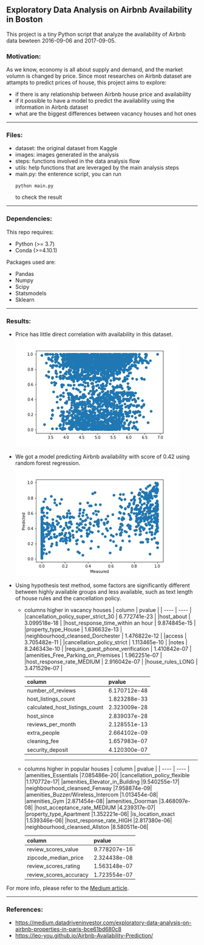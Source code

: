 ## Exploratory Data Analysis on Airbnb Availability in Boston
This project is a tiny Python script that analyze the availability of Airbnb data bewteen 2016-09-06 and 2017-09-05. 

### Motivation:
As we know, economy is all about supply and demand, and the market volumn is changed by price. Since most researches on Airbnb dataset are attampts to predict prices of house, this project aims to explore:
- if there is any relationship between Airbnb house price and availability
- if it possible to have a model to predict the availability using the information in Airbnb dataset
- what are the biggest differences between vacancy houses and hot ones

-----------

### Files:
- dataset: the original dataset from Kaggle
- images: images generated in the analysis
- steps: functions involved in the data analysis flow
- utils: help functions that are leveraged by the main analysis steps
- main.py: the enterence script, you can run 
  ```
  python main.py
  ```
  to check the result

-----------

### Dependencies:
This repo requires:
- Python (>= 3.7)
- Conda (>=4.10.1)
  
Packages used are:
- Pandas
- Numpy
- Scipy
- Statsmodels
- Sklearn
  
-----------

### Results:
- Price has little direct correlation with availability in this dataset.
![exploration](https://github.com/cenkai88/data-exploration-Airbnb-Boston/blob/main/images/explore-log.jpg?raw=true)

- We got a model predicting Airbnb availability with score of 0.42 using random forest regression.
![model](https://github.com/cenkai88/data-exploration-Airbnb-Boston/blob/main/images/model.jpg?raw=true)

- Using hypothesis test method, some factors are significantly different between highly available groups and less available, such as text length of house rules and the cancellation policy.

  - columns higher in vacancy houses
    | column  | pvalue  |
    |  ----  | ----  |
    |cancellation_policy_super_strict_30  |  6.772741e-23 |
    |host_about                            | 3.099518e-18 |
    |host_response_time_within an hour     | 9.874845e-15 |
    |property_type_House                   | 1.636632e-13 |
    |neighbourhood_cleansed_Dorchester     | 1.476822e-12 |
    |access                                | 3.705482e-11 |
    |cancellation_policy_strict            | 1.113465e-10 |
    |notes                                 | 8.246343e-10 |
    |require_guest_phone_verification      | 1.410842e-07 |
    |amenities_Free_Parking_on_Premises    | 1.962251e-07 |
    |host_response_rate_MEDIUM             | 2.916042e-07 |
    |house_rules_LONG                      | 3.471529e-07 |

    | column  | pvalue  |
    |  ----  | ----  |
    |number_of_reviews                 |6.170712e-48|
    |host_listings_count               |1.823288e-33|
    |calculated_host_listings_count    |2.323009e-28|
    |host_since                        |2.839037e-28|
    |reviews_per_month                 |2.128551e-13|
    |extra_people                      |2.664102e-09|
    |cleaning_fee                      |1.657983e-07|
    |security_deposit                  |4.120300e-07|

    -----------

  - columns higher in popular houses
    | column  | pvalue  |
    |  ----  | ----  |
    |amenities_Essentials                   |7.085486e-20|
    |cancellation_policy_flexible           |1.170772e-17|
    |amenities_Elevator_in_Building         |9.540255e-17|
    |neighbourhood_cleansed_Fenway          |7.958874e-09|
    |amenities_Buzzer/Wireless_Intercom     |1.013454e-08|
    |amenities_Gym                          |2.871454e-08|
    |amenities_Doorman                      |3.468097e-08|
    |host_acceptance_rate_MEDIUM            |4.239317e-07|
    |property_type_Apartment                |1.352221e-06|
    |is_location_exact                      |1.539346e-06|
    |host_response_rate_HIGH                |2.817380e-06|
    |neighbourhood_cleansed_Allston         |8.580511e-06|

    | column  | pvalue  |
    |  ----  | ----  |
    |review_scores_value          |9.778207e-16|
    |zipcode_median_price         |2.324438e-08|
    |review_scores_rating         |1.563148e-07|
    |review_scores_accuracy       |1.723554e-07|


For more info, please refer to the [Medium article](https://medium.com/p/500fb4b401c5).

-----------

### References:
- https://medium.datadriveninvestor.com/exploratory-data-analysis-on-airbnb-properties-in-paris-bce61bd680c8
- https://leo-you.github.io/Airbnb-Availability-Prediction/